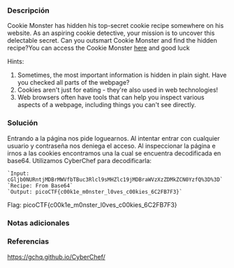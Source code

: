 ### Descripción
Cookie Monster has hidden his top-secret cookie recipe somewhere on his website. As an aspiring cookie detective, your mission is to uncover this delectable secret. Can you outsmart Cookie Monster and find the hidden recipe?You can access the Cookie Monster [here](http://verbal-sleep.picoctf.net:56241/) and good luck

Hints:
1. Sometimes, the most important information is hidden in plain sight. Have you checked all parts of the webpage?
2. Cookies aren't just for eating - they're also used in web technologies!
3. Web browsers often have tools that can help you inspect various aspects of a webpage, including things you can't see directly.

### Solución
Entrando a la página nos pide loguearnos. Al intentar entrar con cualquier usuario y contraseña nos deniega el acceso.
Al inspeccionar la página e irnos a las cookies encontramos una la cual se encuentra decodificada en base64.
Utilizamos CyberChef para decodificarla:

```
`Input: cGljb0NURntjMDBrMWVfbTBuc3Rlcl9sMHZlc19jMDBraWVzXzZDMkZCN0YzfQ%3D%3D`
`Recipe: From Base64`
`Output: picoCTF{c00k1e_m0nster_l0ves_c00kies_6C2FB7F3}`
```

Flag:
picoCTF{c00k1e_m0nster_l0ves_c00kies_6C2FB7F3}
### Notas adicionales

### Referencias
https://gchq.github.io/CyberChef/